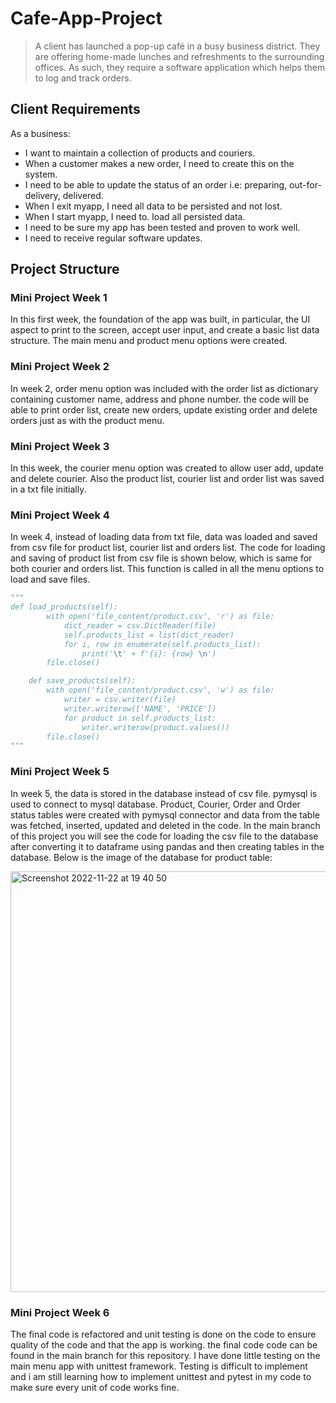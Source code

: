 # Cafe-App-Project

> A client has launched a pop-up café in a busy business district. They are offering home-made lunches and refreshments to the surrounding offices. As such, they require a software application which helps them to log and track orders.

## Client Requirements

As a business:
- I want to maintain a collection of products and couriers.
- When a customer makes a new order, I need to create this on the system.
- I need to be able to update the status of an order i.e: preparing, out-for-delivery, delivered.
- When I exit myapp, I need all data to be persisted and not lost.
- When I start myapp, I need to. load all persisted data.
- I need  to be sure my app has been tested and proven to work well.
- I need  to receive regular software updates.

## Project Structure


### Mini Project Week 1

In this first week, the foundation of the app was built, in particular, the UI aspect to print to the screen, accept user input, and create a basic list data structure. The main menu and product menu options were created.


### Mini Project Week 2
In week 2, order menu option was included with the order list as dictionary containing customer name, address and phone number. the code will be able to print order list, create new orders, update existing order and delete orders just as with the product menu.


### Mini Project Week 3

In this week, the courier menu option was created to allow user add, update and delete courier. Also the product list, courier list and order list was saved in a txt file initially.

### Mini Project Week 4

In week 4, instead of loading data from txt file, data was loaded and saved from csv file for product list, courier list and orders list. The code for loading and saving of product list from csv file is shown below, which is same for both courier and orders list. This function is called in all the menu  options to load and save files.

```python
"""
def load_products(self):
        with open('file_content/product.csv', 'r') as file:
            dict_reader = csv.DictReader(file)
            self.products_list = list(dict_reader)
            for i, row in enumerate(self.products_list):
                print('\t' + f'{i}: {row} \n')
        file.close()

    def save_products(self):
        with open('file_content/product.csv', 'w') as file:
            writer = csv.writer(file)
            writer.writerow(['NAME', 'PRICE'])
            for product in self.products_list:
                writer.writerow(product.values())
        file.close()
"""
```

### Mini Project Week 5

In week 5, the data is stored in the database instead of csv file. pymysql is used to connect to mysql database. Product, Courier, Order and Order status tables were created with pymysql connector and data from the table was fetched, inserted, updated and deleted in the code. In the main branch of this project you will see the code for loading the csv file to the database after converting it to dataframe using pandas and then creating tables in the database. Below is the image of the database for product table:

<img width="673" alt="Screenshot 2022-11-22 at 19 40 50" src="https://user-images.githubusercontent.com/78314396/203407975-6b2dee87-8245-48c8-b3b9-59d4c8ad8435.png">

### Mini Project Week 6

The final code is refactored and unit testing is done on the code to ensure quality of the code and that the app is working. the final code code can be found in the main branch for this repository. I have done little testing on the main menu app with unittest framework. Testing is difficult to implement and i am still learning how to implement unittest and pytest in my code to make sure every unit of code works fine.
